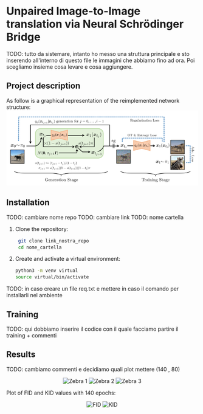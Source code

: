 # Unpaired Image-to-Image translation via Neural Schrödinger Bridge

TODO: tutto da sistemare, intanto ho messo una struttura principale e sto inserendo all'interno di questo file le immagini che abbiamo fino ad ora. Poi scegliamo insieme cosa levare e cosa aggiungere. 

## Project description 

As follow is a graphical representation of the reimplemented network structure:
![Structure_net](images/structure_network.png)

## Installation 

TODO: cambiare nome repo 
TODO: cambiare link 
TODO: nome cartella 

1. Clone the repository:
   ```bash
    git clone link_nostra_repo
    cd nome_cartella
    ```
2. Create and activate a virtual environment:
    ```bash
    python3 -m venv virtual 
    source virtual/bin/activate
    ```
TODO: in caso creare un file req.txt e mettere in  caso il comando per installarli nel ambiente 

## Training 

TODO: qui dobbiamo inserire il codice con il quale facciamo partire il training + commenti 

## Results 

TODO: cambiamo commenti e decidiamo quali plot mettere (140 , 80)  

<p align="center">
  <img src="images/zebra1_results.png" alt="Zebra 1" width="30%" />
  <img src="images/zebra2_results.png" alt="Zebra 2" width="30%" />
  <img src="images/zebra3_results.jpg" alt="Zebra 3" width="30%" />
</p>

Plot of FID and KID values with 140 epochs: 

<p align="center">
  <img src="images/FID_values_140_epochs_fra.png" alt="FID" width="40%" />
  <img src="images/KID_values_140_epochs_fra.png" alt="KID" width="40%" />
</p>

